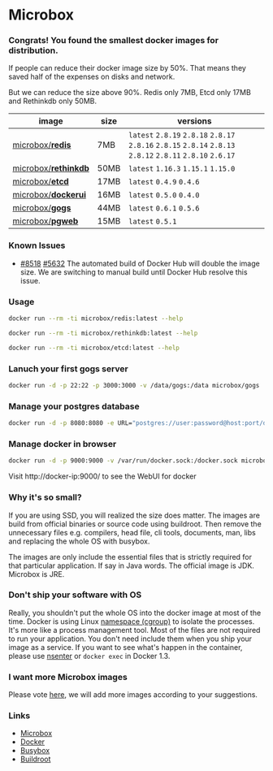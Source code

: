 # **Microbox**

### Congrats! You found the smallest docker images for distribution.

If people can reduce their docker image size by 50%. That means they saved half of the expenses on disks and network.

But we can reduce the size above 90%. Redis only 7MB, Etcd only 17MB and Rethinkdb only 50MB.

|image|size|versions|
|-----|--------|-----|
|[microbox/**redis**](https://registry.hub.docker.com/u/microbox/redis/)|7MB | `latest` `2.8.19` `2.8.18` `2.8.17` `2.8.16` `2.8.15` `2.8.14` `2.8.13` `2.8.12` `2.8.11` `2.8.10` `2.6.17`| 
|[microbox/**rethinkdb**](https://registry.hub.docker.com/u/microbox/rethinkdb/)|50MB |`latest` `1.16.3` `1.15.1` `1.15.0`| 
|[microbox/**etcd**](https://registry.hub.docker.com/u/microbox/etcd/)|17MB |`latest` `0.4.9` `0.4.6`| 
|[microbox/**dockerui**](https://registry.hub.docker.com/u/microbox/dockerui/)|16MB |`latest` `0.5.0` `0.4.0`| 
|[microbox/**gogs**](https://registry.hub.docker.com/u/microbox/gogs/)|44MB |`latest` `0.6.1` `0.5.6`| 
|[microbox/**pgweb**](https://registry.hub.docker.com/u/microbox/pgweb/)|15MB |`latest` `0.5.1`| 

### Known Issues

- [#8518](https://github.com/docker/docker/issues/8518) [#5632](https://github.com/docker/docker/issues/5632) The automated build of Docker Hub will double the image size.
We are switching to manual build until Docker Hub resolve this issue.


### Usage

```bash
docker run --rm -ti microbox/redis:latest --help
```

```bash
docker run --rm -ti microbox/rethinkdb:latest --help
```

```bash
docker run --rm -ti microbox/etcd:latest --help
```

### Lanuch your first gogs server

```bash
docker run -d -p 22:22 -p 3000:3000 -v /data/gogs:/data microbox/gogs
```

### Manage your postgres database

```bash
docker run -d -p 8080:8080 -e URL="postgres://user:password@host:port/database?sslmode=[mode]" microbox/pgweb
```

### Manage docker in browser

```bash
docker run -d -p 9000:9000 -v /var/run/docker.sock:/docker.sock microbox/dockerui
```

Visit http://docker-ip:9000/ to see the WebUI for docker

### Why it's so small?
If you are using SSD, you will realized the size does matter. The images are build from official binaries or source code using buildroot. Then remove the unnecessary files e.g. compilers, head file, cli tools, documents, man, libs and replacing the whole OS with busybox.

The images are only include the essential files that is strictly required for that particular application. If say in Java words. The official image is JDK. Microbox is JRE.


### Don't ship your software with OS
Really, you shouldn't put the whole OS into the docker image at most of the time. Docker is using Linux [namespace (cgroup)](http://en.wikipedia.org/wiki/Cgroups) to isolate the processes. It's more like a process management tool. Most of the files are not required to run your application. You don't need include them when you ship your image as a service. If you want to see what's happen in the container, please use [nsenter](https://github.com/jpetazzo/nsenter) or `docker exec` in Docker 1.3.


### I want more **Microbox** images
Please vote [here](https://github.com/microbox/microbox.github.io/issues), we will add more images according to your suggestions.


### Links

- [Microbox](http://microbox.io/)
- [Docker](http://docker.io)
- [Busybox](http://busybox.net)
- [Buildroot](http://buildroot.uclibc.org)


